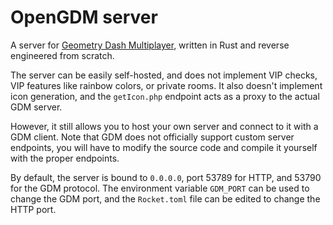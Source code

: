 # OpenGDM server

A server for [Geometry Dash Multiplayer](https://github.com/AlizerUncaged/GDM-Windows), written in Rust and reverse engineered from scratch.

The server can be easily self-hosted, and does not implement VIP checks, VIP features like rainbow colors, or private rooms. It also doesn't implement icon generation, and the `getIcon.php` endpoint acts as a proxy to the actual GDM server.

However, it still allows you to host your own server and connect to it with a GDM client. Note that GDM does not officially support custom server endpoints, you will have to modify the source code and compile it yourself with the proper endpoints.

By default, the server is bound to `0.0.0.0`, port 53789 for HTTP, and 53790 for the GDM protocol. The environment variable `GDM_PORT` can be used to change the GDM port, and the `Rocket.toml` file can be edited to change the HTTP port.